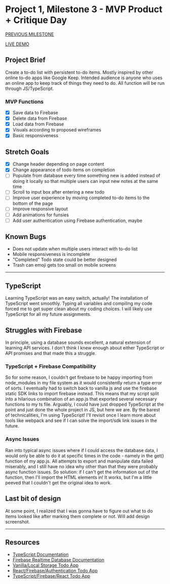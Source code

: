 # Project 1, Milestone 3 - MVP Product + Critique Day

[PREVIOUS MILESTONE](milestone2.md)

[LIVE DEMO](https://atls4630-fwd.vercel.app/projects/project1/index.html)

## Project Brief

Create a to-do list with persistent to-do items. Mostly inspired by other online to-do apps like Google Keep. Intended audience is anyone who uses an online app to keep track of things they need to do. All function will be run through JS/TypeScript.

### MVP Functions

- [x] Save data to Firebase
- [x] Delete data from Firebase
- [x] Load data from Firebase
- [x] Visuals according to proposed wireframes
- [x] Basic responsiveness

## Stretch Goals

- [x] Change header depending on page content
- [x] Change appearance of todo items on completion
- [ ] Populate from database every time something new is added instead of doing it locally so that multiple users can input new notes at the same time
- [ ] Scroll to input box after entering a new todo
- [ ] Improve user experience by moving completed to-do items to the bottom of the page
- [ ] Improve responsive layout
- [ ] Add animations for funsies
- [ ] Add user authentication using Firebase authentication, maybe

## Known Bugs

- Does not update when multiple users interact with to-do list
- Mobile responsiveness is incomplete
- "Completed" Todo state could be better designed
- Trash can emoji gets too small on mobile screens

---

## TypeScript

Learning TypeScript was an easy switch, actually! The installation of TypeScript went smoothly. Typing all variables and compiling my code forced me to get super clean about my coding choices. I will likely use TypeScript for all my future assignments.

## Struggles with Firebase

In principle, using a database sounds excellent, a natural extension of learning API services. I don't think I knew enough about either TypeScript or API promises and that made this a struggle.

### TypeScript + Firebase Compatibility

So for some reason, I couldn't get firebase to be happy importing from node_modules in my file system as it would consistently return a type error of sorts. I eventually had to switch back to vanilla js and use the firebase static SDK links to import firebase instead. This means that my script split into a hilarious combination of an app.js that exported several necessary functions to my ts file. Arguably, I could have just dropped TypeScript at the point and just done the whole project in JS, but here we are.
By the barest of technicalities, I'm using TypeScript! I'll revisit once I learn more about tools like webpack and see if I can solve the import/sdk link issues in the future.

### Async Issues

Ran into typical async issues where if I could access the database data, I would only be able to do it at specific times in the code - namely in the get() function of my app.js. All attempts to export and manipulate data failed miserably, and I still have no idea why other than that they were probably async function issues. So solution: if I can't get the information out of the function, then I'll import the HTML elements in! It works, but I'm a little peeved that I couldn't get the original idea to work.

## Last bit of design

At some point, I realized that I was gonna have to figure out what to do items looked like after marking them complete or not. Will add design screenshot.

---

## Resources

- [TypeScript Documentation](https://www.typescriptlang.org/docs/)
- [Firebase Realtime Database Documentation](https://firebase.google.com/docs/database)
- [Vanilla/Local Storage Todo App](https://freshman.tech/todo-list/)
- [React/Firebase/Authentication Todo App](https://dev.to/lada496/to-do-list-with-firebase-web-ver9-hd8)
- [TypeScript/Firebase/React Todo App](https://www.sipios.com/blog-tech/build-a-real-time-todo-app-in-30-minutes-with-reactjs-typescript-and-firebase)
